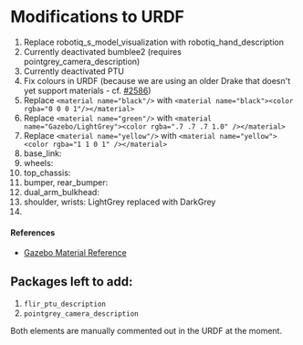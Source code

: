 # Modifications to URDF

1. Replace robotiq_s_model_visualization with robotiq_hand_description
2. Currently deactivated bumblee2 (requires pointgrey_camera_description)
3. Currently deactivated PTU
4. Fix colours in URDF (because we are using an older Drake that doesn't yet support materials - cf. [#2586](https://github.com/RobotLocomotion/drake/pull/2586))
  1. Replace ``<material name="black"/>`` with ``<material name="black"><color rgba="0 0 0 1"/></material>``
  2. Replace ``<material name="green"/>`` with ``<material name="Gazebo/LightGrey"><color rgba=".7 .7 .7 1.0" /></material>``
  3. Replace ``<material name="yellow"/>`` with ``<material name="yellow"><color rgba="1 1 0 1" /></material>``
  4. base_link: <material name="black"><color rgba="0 0 0 0" /></material>
  5. wheels: <material name="Gazebo/DarkGrey"><color rgba=".175 .175 .175 1.0" /></material>
  6. top_chassis: <material name="Gazebo/DarkYellow"><color rgba=".7 .7 0 1" /></material>
  7. bumper, rear_bumper: <material name="black"><color rgba="0 0 0 0" /></material>
  8. dual_arm_bulkhead: <material name="Gazebo/DarkGrey"><color rgba=".175 .175 .175 1.0" /></material>
  9. shoulder, wrists: LightGrey replaced with DarkGrey <material name="Gazebo/DarkGrey"><color rgba=".175 .175 .175 1.0" /></material>
  10. <material name="Gazebo/LightGrey"><color rgba=".7 .7 .7 1.0" /></material>

#### References

* [Gazebo Material Reference](https://bitbucket.org/osrf/gazebo/src/73fae73d688a67241403ed58636f5da0fd72e314/media/materials/scripts/gazebo.material?at=default&fileviewer=file-view-default)


## Packages left to add:

1. ``flir_ptu_description``
2. ``pointgrey_camera_description``

Both elements are manually commented out in the URDF at the moment.

